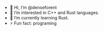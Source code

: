 - 👋 Hi, I’m @denseforent
- 👀 I’m interested in C++ and Rust languages.
- 🌱 I’m currently learning Rust.
- ⚡ Fun fact: programing

<!---
denseforent/denseforent is a ✨ special ✨ repository because its `README.md` (this file) appears on your GitHub profile.
You can click the Preview link to take a look at your changes.
--->
